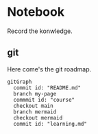 # Notebook
Record the konwledge.

## git

Here come's the git roadmap.

```mermaid
gitGraph
  commit id: "README.md"
  branch my-page
  commmit id: "course"
  checkout main
  branch mermaid
  checkout mermaid
  commit id: "learning.md"
```
